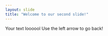 ```yaml
---
layout: slide
title: "Welcome to our second slide!"
---
```

Your text loooool
Use the left arrow to go back!
